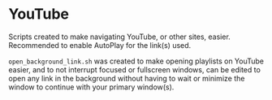 # YouTube
Scripts created to make navigating YouTube, or other sites, easier. Recommended to enable AutoPlay for the link(s) used.

`open_background_link.sh` was created to make opening playlists on YouTube easier, and to not interrupt focused or fullscreen windows, can be edited to open any link in the background without having to wait or minimize the window to continue with your primary window(s).
